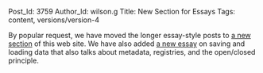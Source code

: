 Post_Id: 3759
Author_Id: wilson.g
Title: New Section for Essays
Tags: content, versions/version-4

<p>By popular request, we have moved the longer essay-style posts to <a href="/4_0/essays/">a new section</a> of this web site. We have also added <a href="/4_0/essays/persist.html">a new essay</a> on saving and loading data that also talks about metadata, registries, and the open/closed principle.</p>
